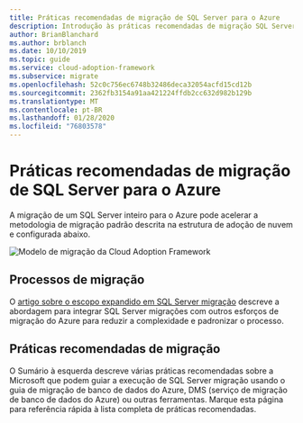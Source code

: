 ```yaml
---
title: Práticas recomendadas de migração de SQL Server para o Azure
description: Introdução às práticas recomendadas de migração SQL Server para o Azure
author: BrianBlanchard
ms.author: brblanch
ms.date: 10/10/2019
ms.topic: guide
ms.service: cloud-adoption-framework
ms.subservice: migrate
ms.openlocfilehash: 52c0c756ec6748b32486deca32054acfd15cd12b
ms.sourcegitcommit: 2362fb3154a91aa421224ffdb2cc632d982b129b
ms.translationtype: MT
ms.contentlocale: pt-BR
ms.lasthandoff: 01/28/2020
ms.locfileid: "76803578"
---
```

# <a name="sql-server-migration-best-practices-for-azure"></a>Práticas recomendadas de migração de SQL Server para o Azure

A migração de um SQL Server inteiro para o Azure pode acelerar a metodologia de migração padrão descrita na estrutura de adoção de nuvem e configurada abaixo.

![Modelo de migração da Cloud Adoption Framework](../../_images/operational-transformation-migrate.png)

## <a name="migration-processes"></a>Processos de migração

O [artigo sobre o escopo expandido em SQL Server migração](../expanded-scope/sql-migration.md) descreve a abordagem para integrar SQL Server migrações com outros esforços de migração do Azure para reduzir a complexidade e padronizar o processo.

## <a name="migration-best-practices"></a>Práticas recomendadas de migração

O Sumário à esquerda descreve várias práticas recomendadas sobre a Microsoft que podem guiar a execução de SQL Server migração usando o guia de migração de banco de dados do Azure, DMS (serviço de migração de banco de dados do Azure) ou outras ferramentas. Marque esta página para referência rápida à lista completa de práticas recomendadas.
